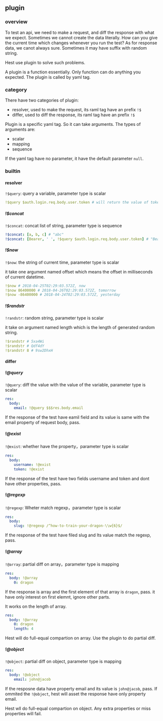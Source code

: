 ## plugin

### overview

To test an api, we need to make a request, and diff the response with what we expect. 
Sometimes we cannot create the data literally. How can you give the current time which changes whenever you run the test?
As for response data, we canot always sure. Sometimes it may have suffix with random string.

Hest use plugin to solve such problems.

A plugin is a function essentially. Only function can do anything you expected. The plugin is called by yaml tag. 

### category

There have two categories of plugin: 

-  resolver, used to make the request, its raml tag have an prefix `!$`
-  differ, used to diff the response, its raml tag have an prefix `!$`

Plugin is a specific yaml tag. So it can take arguments. The types of arguments are:

- scalar
- mapping
- sequence

If the yaml tag have no parameter, it have the default parameter `null`.

### builtin

#### resolver
`!$query`: query a variable, parameter type is scalar

```yaml
!$query $auth.login.req.body.user.token # will return the value of token of user of response data of test named login in the auth module
```

##### !$concat
`!$concat`: concat list of string, parameter type is sequence

```yaml
!$concat: [a, b, c] # "abc"
!$concat: [Bearer, ' ', !$query $auth.login.req.body.user.token] # "Bearer <token value>", the element of sequence may have other resolver
```

##### !$now
`!$now`: the string of current time, parameter type is scalar

it take one argument named offset which means the offset in milliseconds of current datetime.

```yaml
!$now # 2018-04-25T02:29:03.572Z, now
!$now 86400000 # 2018-04-26T02:29:03.572Z, tomorrow
!$now -86400000 # 2018-04-24T02:29:03.572Z, yesterday
```

##### !$randstr
`!randstr`:  random string, parameter type is scalar

it take on argument named length which is the length of generated random string.

```yaml
!$randstr # 5xa4Wi
!$randstr # Qdf4dY
!$randstr 8 # 9sw2DhxH
```

#### differ

##### !@query
`!@query`: diff the value with the value of the variable, parameter type is scalar

```yaml
res:
  body:
    email: !@query $$$res.body.email
```
If the response of the test have eamil field and its value is same with the email property of request body, pass.


##### !@exist
`!@exist`: whether have the property，parameter type is scalar

```yaml
res:
  body:
    username: !@exist
    token: !@exist
```
If the response of the test have two fields username and token and dont have other properties, pass. 

##### !@regexp
`!@regexp`: Wheter match regexp，parameter type is scalar

```yaml
res:
  body:
    slug: !@regexp /^how-to-train-your-dragon-\\w{6}$/
```
If the response of the test have filed slug and lts value match the regexp, pass.


##### !@array
`!@array`: partial diff on array，parameter type is mapping

```yaml
res:
  body: !@array
    0: dragon
```
If the response is array and the first element of that array is `dragon`, pass.
it have only interest on first elemnt, ignore other parts.

It works on the length of array.

```yaml
res:
  body: !@array
    0: dragon
    length: 4
```

Hest will do full-equal compartion on array. Use the plugin to do partial diff.

##### !@object
`!@object`: partial diff on object, parameter type is mapping

```yaml
res:
  body: !@object
    email: john@jacob
```
If the resposne data have property email and its value is `john@jacob`, pass.
If ommited the `!@object`, hest will asset the response have only property email.

Hest wll do full-equal compartion on object. Any extra properties or miss properties will fail.
